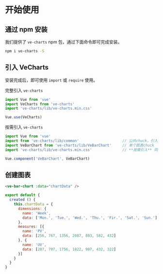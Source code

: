 # 开始使用

## 通过 npm 安装

我们提供了 `ve-charts` npm 包，通过下面命令即可完成安装。

```bash
npm i ve-charts -S
```
## 引入 VeCharts

安装完成后，即可使用 `import` 或 `require` 使用。

完整引入 `ve-charts`

```js
import Vue from 'vue'
import VeCharts from 've-charts'
import 've-charts/lib/ve-charts.min.css'

Vue.use(VeCharts)
```

按需引入 `ve-charts`

```js
import Vue from 'vue'
import from 've-charts/lib/common'                    // 公共chuck，引入单个图表前需引入公共包
import VeBarChart from 've-charts/lib/VeBarChart'     // 单个图表chuck
import 've-charts/lib/ve-charts.min.css'              // **按需引入** 同样需要引入样式     

Vue.component('VeBarChart', VeBarChart)
```

## 创建图表

```html
<ve-bar-chart :data="chartData" />
```

```js
export default {
  created () {
    this.chartData = {
      dimensions: {
        name: 'Week',
        data: ['Mon.', 'Tue.', 'Wed.', 'Thu.', 'Fir.', 'Sat.', 'Sun.']
      },
      measures: [{
        name: 'PV',
        data: [256, 767, 1356, 2087, 803, 582, 432]
      }, {
        name: 'UV',
        data: [287, 707, 1756, 1822, 987, 432, 322]
      }]
    }
  }
}
```